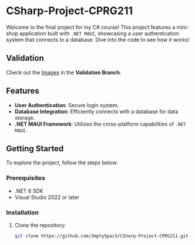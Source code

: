 # CSharp-Project-CPRG211

Welcome to the final project for my C# course! This project features a mini-shop application built with `.NET MAUI`, showcasing a user authentication system that connects to a database. Dive into the code to see how it works!

## Validation 
Check out the [Images](https://github.com/3mptySpac3/CSharp-Project-CPRG211/tree/Validation-Solution/ValidationOOPSem3) in the **Validation Branch**.

## Features

- **User Authentication**: Secure login system.
- **Database Integration**: Efficiently connects with a database for data storage.
- **.NET MAUI Framework**: Utilizes the cross-platform capabilities of `.NET MAUI`.

## Getting Started

To explore the project, follow the steps below:

### Prerequisites

- .NET 6 SDK
- Visual Studio 2022 or later

### Installation

1. Clone the repository:
   ```bash
   git clone https://github.com/3mptySpac3/CSharp-Project-CPRG211.git
